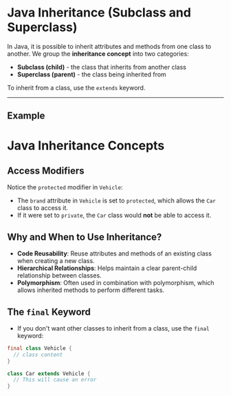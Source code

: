 # Java Inheritance (Subclass and Superclass)

In Java, it is possible to inherit attributes and methods from one class to another. We group the **inheritance concept** into two categories:

- **Subclass (child)** - the class that inherits from another class  
- **Superclass (parent)** - the class being inherited from  

To inherit from a class, use the `extends` keyword.

---

## Example


# Java Inheritance Concepts

## Access Modifiers

Notice the `protected` modifier in `Vehicle`:

- The `brand` attribute in `Vehicle` is set to `protected`, which allows the `Car` class to access it.
- If it were set to `private`, the `Car` class would **not** be able to access it.

## Why and When to Use Inheritance?

- **Code Reusability**: Reuse attributes and methods of an existing class when creating a new class.  
- **Hierarchical Relationships**: Helps maintain a clear parent-child relationship between classes.  
- **Polymorphism**: Often used in combination with polymorphism, which allows inherited methods to perform different tasks.

## The `final` Keyword

- If you don't want other classes to inherit from a class, use the `final` keyword:

```java
final class Vehicle {
  // class content
}

class Car extends Vehicle {
  // This will cause an error
}
